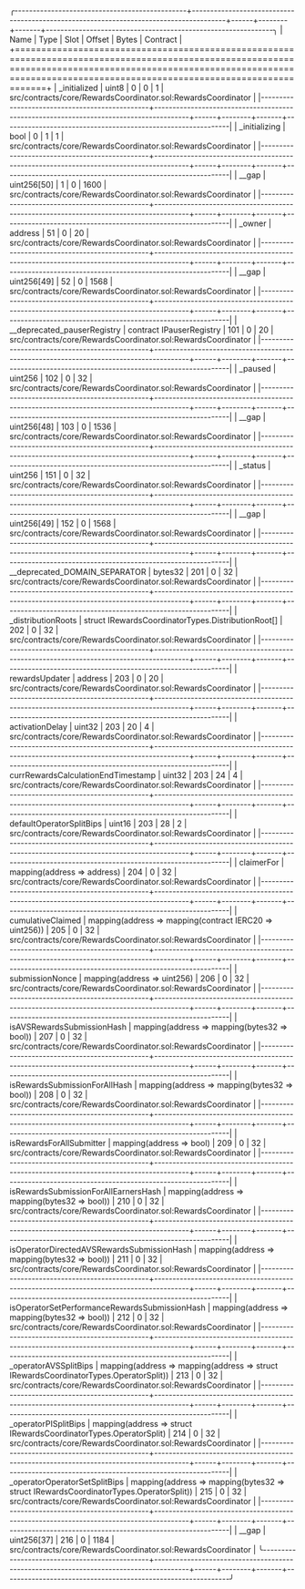 
╭-----------------------------------------------+---------------------------------------------------------------------------------------+------+--------+-------+--------------------------------------------------------------╮
| Name                                          | Type                                                                                  | Slot | Offset | Bytes | Contract                                                     |
+==============================================================================================================================================================================================================================+
| _initialized                                  | uint8                                                                                 | 0    | 0      | 1     | src/contracts/core/RewardsCoordinator.sol:RewardsCoordinator |
|-----------------------------------------------+---------------------------------------------------------------------------------------+------+--------+-------+--------------------------------------------------------------|
| _initializing                                 | bool                                                                                  | 0    | 1      | 1     | src/contracts/core/RewardsCoordinator.sol:RewardsCoordinator |
|-----------------------------------------------+---------------------------------------------------------------------------------------+------+--------+-------+--------------------------------------------------------------|
| __gap                                         | uint256[50]                                                                           | 1    | 0      | 1600  | src/contracts/core/RewardsCoordinator.sol:RewardsCoordinator |
|-----------------------------------------------+---------------------------------------------------------------------------------------+------+--------+-------+--------------------------------------------------------------|
| _owner                                        | address                                                                               | 51   | 0      | 20    | src/contracts/core/RewardsCoordinator.sol:RewardsCoordinator |
|-----------------------------------------------+---------------------------------------------------------------------------------------+------+--------+-------+--------------------------------------------------------------|
| __gap                                         | uint256[49]                                                                           | 52   | 0      | 1568  | src/contracts/core/RewardsCoordinator.sol:RewardsCoordinator |
|-----------------------------------------------+---------------------------------------------------------------------------------------+------+--------+-------+--------------------------------------------------------------|
| __deprecated_pauserRegistry                   | contract IPauserRegistry                                                              | 101  | 0      | 20    | src/contracts/core/RewardsCoordinator.sol:RewardsCoordinator |
|-----------------------------------------------+---------------------------------------------------------------------------------------+------+--------+-------+--------------------------------------------------------------|
| _paused                                       | uint256                                                                               | 102  | 0      | 32    | src/contracts/core/RewardsCoordinator.sol:RewardsCoordinator |
|-----------------------------------------------+---------------------------------------------------------------------------------------+------+--------+-------+--------------------------------------------------------------|
| __gap                                         | uint256[48]                                                                           | 103  | 0      | 1536  | src/contracts/core/RewardsCoordinator.sol:RewardsCoordinator |
|-----------------------------------------------+---------------------------------------------------------------------------------------+------+--------+-------+--------------------------------------------------------------|
| _status                                       | uint256                                                                               | 151  | 0      | 32    | src/contracts/core/RewardsCoordinator.sol:RewardsCoordinator |
|-----------------------------------------------+---------------------------------------------------------------------------------------+------+--------+-------+--------------------------------------------------------------|
| __gap                                         | uint256[49]                                                                           | 152  | 0      | 1568  | src/contracts/core/RewardsCoordinator.sol:RewardsCoordinator |
|-----------------------------------------------+---------------------------------------------------------------------------------------+------+--------+-------+--------------------------------------------------------------|
| __deprecated_DOMAIN_SEPARATOR                 | bytes32                                                                               | 201  | 0      | 32    | src/contracts/core/RewardsCoordinator.sol:RewardsCoordinator |
|-----------------------------------------------+---------------------------------------------------------------------------------------+------+--------+-------+--------------------------------------------------------------|
| _distributionRoots                            | struct IRewardsCoordinatorTypes.DistributionRoot[]                                    | 202  | 0      | 32    | src/contracts/core/RewardsCoordinator.sol:RewardsCoordinator |
|-----------------------------------------------+---------------------------------------------------------------------------------------+------+--------+-------+--------------------------------------------------------------|
| rewardsUpdater                                | address                                                                               | 203  | 0      | 20    | src/contracts/core/RewardsCoordinator.sol:RewardsCoordinator |
|-----------------------------------------------+---------------------------------------------------------------------------------------+------+--------+-------+--------------------------------------------------------------|
| activationDelay                               | uint32                                                                                | 203  | 20     | 4     | src/contracts/core/RewardsCoordinator.sol:RewardsCoordinator |
|-----------------------------------------------+---------------------------------------------------------------------------------------+------+--------+-------+--------------------------------------------------------------|
| currRewardsCalculationEndTimestamp            | uint32                                                                                | 203  | 24     | 4     | src/contracts/core/RewardsCoordinator.sol:RewardsCoordinator |
|-----------------------------------------------+---------------------------------------------------------------------------------------+------+--------+-------+--------------------------------------------------------------|
| defaultOperatorSplitBips                      | uint16                                                                                | 203  | 28     | 2     | src/contracts/core/RewardsCoordinator.sol:RewardsCoordinator |
|-----------------------------------------------+---------------------------------------------------------------------------------------+------+--------+-------+--------------------------------------------------------------|
| claimerFor                                    | mapping(address => address)                                                           | 204  | 0      | 32    | src/contracts/core/RewardsCoordinator.sol:RewardsCoordinator |
|-----------------------------------------------+---------------------------------------------------------------------------------------+------+--------+-------+--------------------------------------------------------------|
| cumulativeClaimed                             | mapping(address => mapping(contract IERC20 => uint256))                               | 205  | 0      | 32    | src/contracts/core/RewardsCoordinator.sol:RewardsCoordinator |
|-----------------------------------------------+---------------------------------------------------------------------------------------+------+--------+-------+--------------------------------------------------------------|
| submissionNonce                               | mapping(address => uint256)                                                           | 206  | 0      | 32    | src/contracts/core/RewardsCoordinator.sol:RewardsCoordinator |
|-----------------------------------------------+---------------------------------------------------------------------------------------+------+--------+-------+--------------------------------------------------------------|
| isAVSRewardsSubmissionHash                    | mapping(address => mapping(bytes32 => bool))                                          | 207  | 0      | 32    | src/contracts/core/RewardsCoordinator.sol:RewardsCoordinator |
|-----------------------------------------------+---------------------------------------------------------------------------------------+------+--------+-------+--------------------------------------------------------------|
| isRewardsSubmissionForAllHash                 | mapping(address => mapping(bytes32 => bool))                                          | 208  | 0      | 32    | src/contracts/core/RewardsCoordinator.sol:RewardsCoordinator |
|-----------------------------------------------+---------------------------------------------------------------------------------------+------+--------+-------+--------------------------------------------------------------|
| isRewardsForAllSubmitter                      | mapping(address => bool)                                                              | 209  | 0      | 32    | src/contracts/core/RewardsCoordinator.sol:RewardsCoordinator |
|-----------------------------------------------+---------------------------------------------------------------------------------------+------+--------+-------+--------------------------------------------------------------|
| isRewardsSubmissionForAllEarnersHash          | mapping(address => mapping(bytes32 => bool))                                          | 210  | 0      | 32    | src/contracts/core/RewardsCoordinator.sol:RewardsCoordinator |
|-----------------------------------------------+---------------------------------------------------------------------------------------+------+--------+-------+--------------------------------------------------------------|
| isOperatorDirectedAVSRewardsSubmissionHash    | mapping(address => mapping(bytes32 => bool))                                          | 211  | 0      | 32    | src/contracts/core/RewardsCoordinator.sol:RewardsCoordinator |
|-----------------------------------------------+---------------------------------------------------------------------------------------+------+--------+-------+--------------------------------------------------------------|
| isOperatorSetPerformanceRewardsSubmissionHash | mapping(address => mapping(bytes32 => bool))                                          | 212  | 0      | 32    | src/contracts/core/RewardsCoordinator.sol:RewardsCoordinator |
|-----------------------------------------------+---------------------------------------------------------------------------------------+------+--------+-------+--------------------------------------------------------------|
| _operatorAVSSplitBips                         | mapping(address => mapping(address => struct IRewardsCoordinatorTypes.OperatorSplit)) | 213  | 0      | 32    | src/contracts/core/RewardsCoordinator.sol:RewardsCoordinator |
|-----------------------------------------------+---------------------------------------------------------------------------------------+------+--------+-------+--------------------------------------------------------------|
| _operatorPISplitBips                          | mapping(address => struct IRewardsCoordinatorTypes.OperatorSplit)                     | 214  | 0      | 32    | src/contracts/core/RewardsCoordinator.sol:RewardsCoordinator |
|-----------------------------------------------+---------------------------------------------------------------------------------------+------+--------+-------+--------------------------------------------------------------|
| _operatorOperatorSetSplitBips              | mapping(address => mapping(bytes32 => struct IRewardsCoordinatorTypes.OperatorSplit)) | 215  | 0      | 32    | src/contracts/core/RewardsCoordinator.sol:RewardsCoordinator |
|-----------------------------------------------+---------------------------------------------------------------------------------------+------+--------+-------+--------------------------------------------------------------|
| __gap                                         | uint256[37]                                                                           | 216  | 0      | 1184  | src/contracts/core/RewardsCoordinator.sol:RewardsCoordinator |
╰-----------------------------------------------+---------------------------------------------------------------------------------------+------+--------+-------+--------------------------------------------------------------╯

